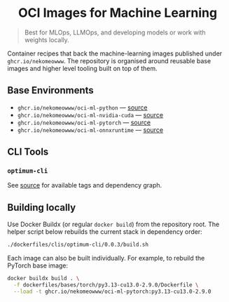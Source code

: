 <h1 align="center">OCI Images for Machine Learning</h1>

> Best for MLOps, LLMOps, and developing models or work with weights locally.

Container recipes that back the machine-learning images published under
`ghcr.io/nekomeowww`. The repository is organised around reusable base images and
higher level tooling built on top of them.

## Base Environments

- `ghcr.io/nekomeowww/oci-ml-python` — [source](./dockerfiles/bases/python/README.md)
- `ghcr.io/nekomeowww/oci-ml-nvidia-cuda` — [source](./dockerfiles/bases/nvidia-cuda/README.md)
- `ghcr.io/nekomeowww/oci-ml-pytorch` — [source](./dockerfiles/bases/torch/README.md)
- `ghcr.io/nekomeowww/oci-ml-onnxruntime` — [source](./dockerfiles/bases/onnxruntime/README.md)

## CLI Tools

### `optimum-cli`

See [source](./dockerfiles/clis/optimum-cli/README.md) for available tags and
dependency graph.

## Building locally

Use Docker Buildx (or regular `docker build`) from the repository root. The
helper script below rebuilds the current stack in dependency order:

```bash
./dockerfiles/clis/optimum-cli/0.0.3/build.sh
```

Each image can also be built individually. For example, to rebuild the PyTorch
base image:

```bash
docker buildx build . \
  -f dockerfiles/bases/torch/py3.13-cu13.0-2.9.0/Dockerfile \
  --load -t ghcr.io/nekomeowww/oci-ml-pytorch:py3.13-cu13.0-2.9.0
```
